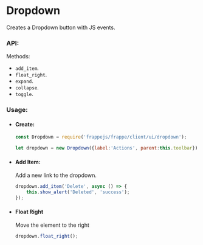 
# Dropdown

Creates a Dropdown button with JS events.

### API:

Methods:

- `add_item`.
- `float_right`.
- `expand`.
- `collapse`.
- `toggle`.

### Usage:

- <h4>Create:</h4>

	```js
	const Dropdown = require('frappejs/frappe/client/ui/dropdown');

	let dropdown = new Dropdown({label:'Actions', parent:this.toolbar});
	```

- <h4>Add Item:</h4>

	Add a new link to the dropdown.

	```js
	dropdown.add_item('Delete', async () => {
		this.show_alert('Deleted', 'success');
	});
	```

- <h4>Float Right</h4>

	Move the element to the right

	```js
	dropdown.float_right();
	```
